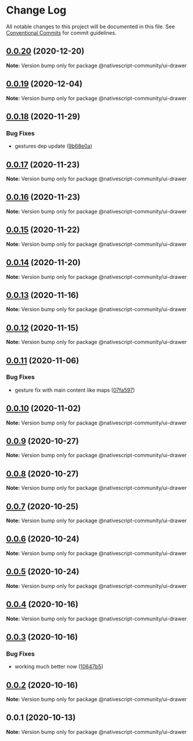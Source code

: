 # Change Log

All notable changes to this project will be documented in this file.
See [Conventional Commits](https://conventionalcommits.org) for commit guidelines.

## [0.0.20](https://github.com/nativescript-community/ui-drawer/compare/v0.0.19...v0.0.20) (2020-12-20)

**Note:** Version bump only for package @nativescript-community/ui-drawer





## [0.0.19](https://github.com/nativescript-community/ui-drawer/compare/v0.0.18...v0.0.19) (2020-12-04)

**Note:** Version bump only for package @nativescript-community/ui-drawer





## [0.0.18](https://github.com/nativescript-community/ui-drawer/compare/v0.0.17...v0.0.18) (2020-11-29)


### Bug Fixes

* gestures dep update ([9b68e0a](https://github.com/nativescript-community/ui-drawer/commit/9b68e0a1d49a5e9bbabafa1ad800f3619b39f54e))





## [0.0.17](https://github.com/nativescript-community/ui-drawer/compare/v0.0.16...v0.0.17) (2020-11-23)

**Note:** Version bump only for package @nativescript-community/ui-drawer





## [0.0.16](https://github.com/nativescript-community/ui-drawer/compare/v0.0.15...v0.0.16) (2020-11-23)

**Note:** Version bump only for package @nativescript-community/ui-drawer





## [0.0.15](https://github.com/nativescript-community/ui-drawer/compare/v0.0.14...v0.0.15) (2020-11-22)

**Note:** Version bump only for package @nativescript-community/ui-drawer





## [0.0.14](https://github.com/nativescript-community/ui-drawer/compare/v0.0.13...v0.0.14) (2020-11-20)

**Note:** Version bump only for package @nativescript-community/ui-drawer





## [0.0.13](https://github.com/nativescript-community/ui-drawer/compare/v0.0.12...v0.0.13) (2020-11-16)

**Note:** Version bump only for package @nativescript-community/ui-drawer





## [0.0.12](https://github.com/nativescript-community/ui-drawer/compare/v0.0.11...v0.0.12) (2020-11-15)

**Note:** Version bump only for package @nativescript-community/ui-drawer





## [0.0.11](https://github.com/nativescript-community/ui-drawer/compare/v0.0.10...v0.0.11) (2020-11-06)


### Bug Fixes

* gesture fix with main content like maps ([07fa597](https://github.com/nativescript-community/ui-drawer/commit/07fa5971bdee1f30505b65854c9c877d79ddfab2))





## [0.0.10](https://github.com/nativescript-community/ui-drawer/compare/v0.0.9...v0.0.10) (2020-11-02)

**Note:** Version bump only for package @nativescript-community/ui-drawer





## [0.0.9](https://github.com/nativescript-community/ui-drawer/compare/v0.0.8...v0.0.9) (2020-10-27)

**Note:** Version bump only for package @nativescript-community/ui-drawer





## [0.0.8](https://github.com/nativescript-community/ui-drawer/compare/v0.0.7...v0.0.8) (2020-10-27)

**Note:** Version bump only for package @nativescript-community/ui-drawer





## [0.0.7](https://github.com/nativescript-community/ui-drawer/compare/v0.0.6...v0.0.7) (2020-10-25)

**Note:** Version bump only for package @nativescript-community/ui-drawer





## [0.0.6](https://github.com/nativescript-community/ui-drawer/compare/v0.0.5...v0.0.6) (2020-10-24)

**Note:** Version bump only for package @nativescript-community/ui-drawer





## [0.0.5](https://github.com/nativescript-community/ui-drawer/compare/v0.0.4...v0.0.5) (2020-10-24)

**Note:** Version bump only for package @nativescript-community/ui-drawer





## [0.0.4](https://github.com/nativescript-community/ui-drawer/compare/v0.0.3...v0.0.4) (2020-10-16)

**Note:** Version bump only for package @nativescript-community/ui-drawer





## [0.0.3](https://github.com/nativescript-community/ui-drawer/compare/v0.0.2...v0.0.3) (2020-10-16)


### Bug Fixes

* working much better now ([10647b5](https://github.com/nativescript-community/ui-drawer/commit/10647b5b46caae7ab4eb8e0e2c9b596307258ca2))





## [0.0.2](https://github.com/nativescript-community/ui-drawer/compare/v0.0.1...v0.0.2) (2020-10-16)

**Note:** Version bump only for package @nativescript-community/ui-drawer





## 0.0.1 (2020-10-13)

**Note:** Version bump only for package @nativescript-community/ui-drawer
